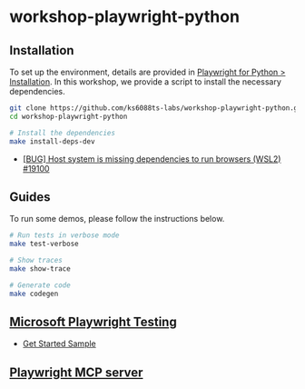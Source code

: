 # workshop-playwright-python

## Installation

To set up the environment, details are provided in [Playwright for Python > Installation](https://playwright.dev/python/docs/intro).
In this workshop, we provide a script to install the necessary dependencies.

```bash
git clone https://github.com/ks6088ts-labs/workshop-playwright-python.git
cd workshop-playwright-python

# Install the dependencies
make install-deps-dev
```

- [[BUG] Host system is missing dependencies to run browsers (WSL2) #19100](https://github.com/microsoft/playwright/issues/19100)

## Guides

To run some demos, please follow the instructions below.

```bash
# Run tests in verbose mode
make test-verbose

# Show traces
make show-trace

# Generate code
make codegen
```

## [Microsoft Playwright Testing](https://learn.microsoft.com/ja-jp/azure/playwright-testing/)

- [Get Started Sample](https://github.com/microsoft/playwright-testing-service/tree/main/samples/get-started)

## [Playwright MCP server](https://github.com/microsoft/playwright-mcp)
